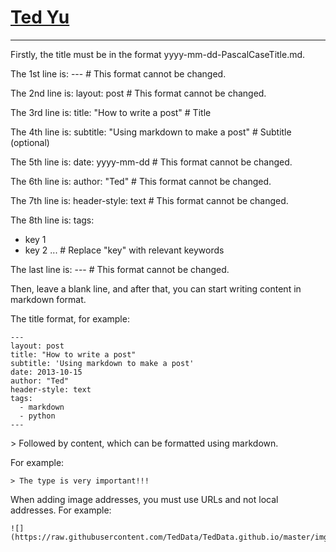 [Ted Yu](https://teddata.github.io/)
================================

---

Firstly, the title must be in the format yyyy-mm-dd-PascalCaseTitle.md.

The 1st line is: --- # This format cannot be changed.

The 2nd line is: layout: post # This format cannot be changed.

The 3rd line is: title: "How to write a post" # Title

The 4th line is: subtitle: "Using markdown to make a post" # Subtitle (optional)

The 5th line is: date: yyyy-mm-dd # This format cannot be changed.

The 6th line is: author: "Ted" # This format cannot be changed.

The 7th line is: header-style: text # This format cannot be changed.

The 8th line is: tags:
  - key 1
  - key 2
  ... # Replace "key" with relevant keywords

The last line is: --- # This format cannot be changed.

Then, leave a blank line, and after that, you can start writing content in markdown format.

The title format, for example:
```
---
layout: post
title: "How to write a post"
subtitle: 'Using markdown to make a post'
date: 2013-10-15
author: "Ted"
header-style: text
tags:
  - markdown
  - python
---
```

\> Followed by content, which can be formatted using markdown.

For example:
```
> The type is very important!!!
```

When adding image addresses, you must use URLs and not local addresses. For example:
```
![](https://raw.githubusercontent.com/TedData/TedData.github.io/master/img/icon_wechat.png)
```

